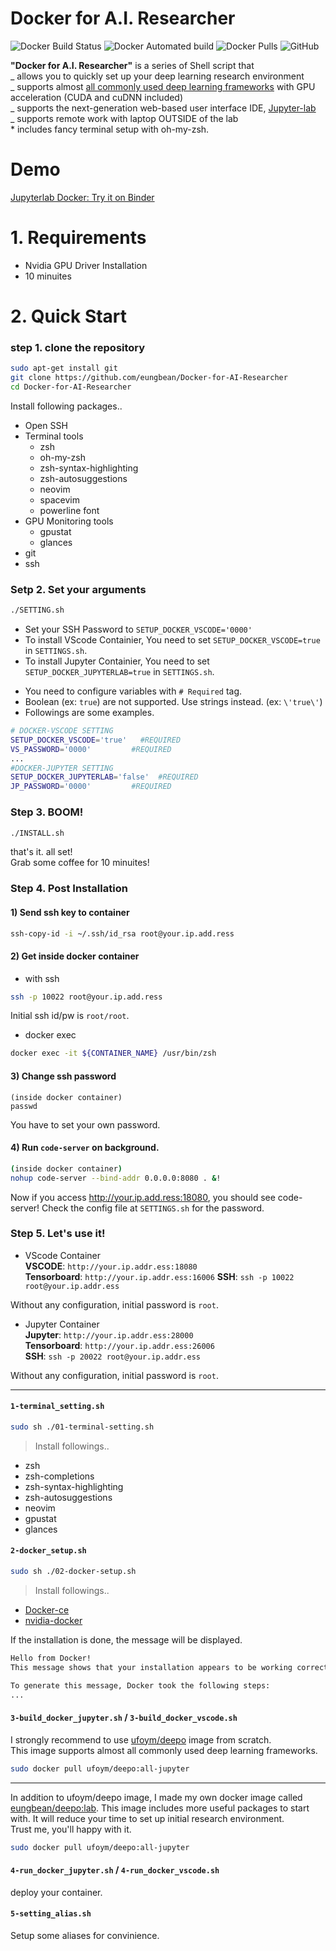 # Docker for A.I. Researcher

![Docker Build Status](https://img.shields.io/docker/build/eungbean/deepo)
![Docker Automated build](https://img.shields.io/docker/automated/eungbean/deepo)
![Docker Pulls](https://img.shields.io/docker/pulls/eungbean/deepo)
![GitHub](https://img.shields.io/github/license/eungbean/Docker-for-AI-Researcher)

**"Docker for A.I. Researcher"** is a series of Shell script that  
_ allows you to quickly set up your deep learning research environment  
_ supports almost [all commonly used deep learning frameworks](https://github.com/eungbean/Docker-for-AI-Researcher#Available-tags) with GPU acceleration (CUDA and cuDNN included)  
_ supports the next-generation web-based user interface IDE, [Jupyter-lab](https://jupyterlab.readthedocs.io/en/stable/)  
_ supports remote work with laptop OUTSIDE of the lab  
 \* includes fancy terminal setup with oh-my-zsh.

# Demo

[Jupyterlab Docker: Try it on Binder](https://mybinder.org/v2/gh/jupyterlab/jupyterlab-demo/master?urlpath=lab/tree/demo)

# 1. Requirements

- Nvidia GPU Driver Installation
- 10 minuites

# 2. Quick Start

### step 1. clone the repository

```sh
sudo apt-get install git
git clone https://github.com/eungbean/Docker-for-AI-Researcher
cd Docker-for-AI-Researcher
```

Install following packages..

- Open SSH
- Terminal tools
  - zsh
  - oh-my-zsh
  - zsh-syntax-highlighting
  - zsh-autosuggestions
  - neovim
  - spacevim
  - powerline font
- GPU Monitoring tools
  - gpustat
  - glances
- git
- ssh

### Setp 2. Set your arguments

```sh
./SETTING.sh
```

* Set your SSH Password to `SETUP_DOCKER_VSCODE='0000'`
* To install VScode Containier, You need to set `SETUP_DOCKER_VSCODE=true` in `SETTINGS.sh`.
* To install Jupyter Containier, You need to set `SETUP_DOCKER_JUPYTERLAB=true` in `SETTINGS.sh`.

- You need to configure variables with `# Required` tag.
- Boolean (ex: `true`) are not supported. Use strings instead. (ex: `\'true\'`)
- Followings are some examples.

```sh
# DOCKER-VSCODE SETTING
SETUP_DOCKER_VSCODE='true'   #REQUIRED
VS_PASSWORD='0000'         #REQUIRED
...
#DOCKER-JUPYTER SETTING
SETUP_DOCKER_JUPYTERLAB='false'  #REQUIRED
JP_PASSWORD='0000'         #REQUIRED
```

### Step 3. BOOM!

```sh
./INSTALL.sh
```

that's it. all set!  
Grab some coffee for 10 minuites!

### Step 4. Post Installation

#### 1) Send ssh key to container
```sh
ssh-copy-id -i ~/.ssh/id_rsa root@your.ip.add.ress
```


#### 2) Get inside docker container
* with ssh
```sh
ssh -p 10022 root@your.ip.add.ress
```

Initial ssh id/pw is `root/root`.

* docker exec
```sh
docker exec -it ${CONTAINER_NAME} /usr/bin/zsh
```

#### 3) Change ssh password
```
(inside docker container)
passwd
```
You have to set your own password.


#### 4) Run `code-server` on background.
```sh
(inside docker container)
nohup code-server --bind-addr 0.0.0.0:8080 . &!
```

Now if you access http://your.ip.add.ress:18080, you should see code-server!
Check the config file at `SETTINGS.sh` for the password.



### Step 5. Let's use it!

- VScode Container  
  **VSCODE**: `http://your.ip.addr.ess:18080`  
  **Tensorboard**: `http://your.ip.addr.ess:16006`
  **SSH**: `ssh -p 10022 root@your.ip.addr.ess`

Without any configuration, initial password is `root`.

- Jupyter Container  
  **Jupyter**: `http://your.ip.addr.ess:28000`  
  **Tensorboard**: `http://your.ip.addr.ess:26006`  
  **SSH**: `ssh -p 20022 root@your.ip.addr.ess`

Without any configuration, initial password is `root`.

---

#### `1-terminal_setting.sh`

```sh
sudo sh ./01-terminal-setting.sh
```

> Install followings..

- zsh
- zsh-completions
- zsh-syntax-highlighting
- zsh-autosuggestions
- neovim
- gpustat
- glances

#### `2-docker_setup.sh`

```sh
sudo sh ./02-docker-setup.sh
```

> Install followings..

- [Docker-ce](https://docs.docker.com/install/linux/docker-ce/ubuntu)
- [nvidia-docker](https://github.com/NVIDIA/nvidia-docker)

If the installation is done, the message will be displayed.

```sh
Hello from Docker!
This message shows that your installation appears to be working correctly.

To generate this message, Docker took the following steps:
...
```

#### `3-build_docker_jupyter.sh` / `3-build_docker_vscode.sh`

I strongly recommend to use [ufoym/deepo](https://github.com/ufoym/deepo) image from scratch.  
This image supports almost all commonly used deep learning frameworks.

```sh
sudo docker pull ufoym/deepo:all-jupyter
```

---

In addition to ufoym/deepo image, I made my own docker image called [eungbean/deepo:lab]().
This image includes more useful packages to start with.
It will reduce your time to set up initial research environment.  
Trust me, you'll happy with it.

```sh
sudo docker pull ufoym/deepo:all-jupyter
```

#### `4-run_docker_jupyter.sh` / `4-run_docker_vscode.sh`

deploy your container.

#### `5-setting_alias.sh`

Setup some aliases for convinience.
